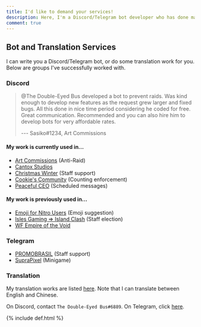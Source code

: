 ```yaml
---
title: I'd like to demand your services!
description: Here, I'm a Discord/Telegram bot developer who has done many private contracts! Maybe you should... hire me?
comment: true
---
```


## Bot and Translation Services
I can write you a Discord/Telegram bot, or do some translation work for you. Below are groups I've successfully worked with.

### Discord
> @The Double-Eyed Bus developed a bot to prevent raids. Was kind enough to develop new features as the request grew larger and fixed bugs. All this done in nice time period considering he coded for free.
Great communication. Recommended and you can also hire him to develop bots for very affordable rates.
>
> --- Sasiko#1234, Art Commissions

#### My work is currently used in...
* [Art Commissions](https://artcommissions.me/) (Anti-Raid)
* [Cantox Studios](https://discord.gg/UaUtCmw)
* [Christmas Winter](https://discord.gg/WsZz6c3) (Staff support)
* [Cookie's Community](https://discord.gg/YSYtKcc) (Counting enforcement)
* [Peaceful CEO](http://www.pceo.online/) (Scheduled messages)

#### My work is previously used in...
* [Emoji for Nitro Users](https://discord.gg/ebwx7YM) (Emoji suggestion)
* [Isles Gaming => Island Clash](https://discord.gg/AB42Xpu) (Staff election)
* [WF Empire of the Void](https://www.guilded.gg/WFempire)

### Telegram
<script async src="https://telegram.org/js/telegram-widget.js?1" data-telegram-post="devlist/27" data-width="100%"></script>

* [PROMOBRASIL](https://t.me/promobrasil) (Staff support)
* [SupraPixel](https://t.me/suprapixelsuprapixel) (Minigame)

### Translation
My translation works are listed [here](./#my-translations). Note that I can translate between English and Chinese.

On Discord, contact `The Double-Eyed Bus#6889`. On Telegram, click [here](https://t.me/austinhuang).

{% include def.html %}
